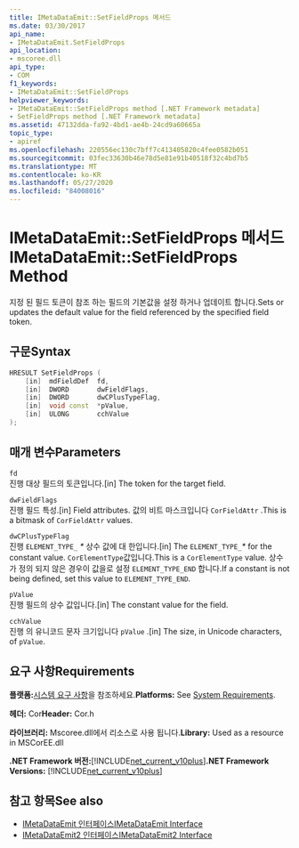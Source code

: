 ```yaml
---
title: IMetaDataEmit::SetFieldProps 메서드
ms.date: 03/30/2017
api_name:
- IMetaDataEmit.SetFieldProps
api_location:
- mscoree.dll
api_type:
- COM
f1_keywords:
- IMetaDataEmit::SetFieldProps
helpviewer_keywords:
- IMetaDataEmit::SetFieldProps method [.NET Framework metadata]
- SetFieldProps method [.NET Framework metadata]
ms.assetid: 47132dda-fa92-4bd1-ae4b-24cd9a60665a
topic_type:
- apiref
ms.openlocfilehash: 220556ec130c7bff7c413405820c4fee0582b051
ms.sourcegitcommit: 03fec33630b46e78d5e81e91b40518f32c4bd7b5
ms.translationtype: MT
ms.contentlocale: ko-KR
ms.lasthandoff: 05/27/2020
ms.locfileid: "84008016"
---
```

# <a name="imetadataemitsetfieldprops-method"></a><span data-ttu-id="d7c25-102">IMetaDataEmit::SetFieldProps 메서드</span><span class="sxs-lookup"><span data-stu-id="d7c25-102">IMetaDataEmit::SetFieldProps Method</span></span>
<span data-ttu-id="d7c25-103">지정 된 필드 토큰이 참조 하는 필드의 기본값을 설정 하거나 업데이트 합니다.</span><span class="sxs-lookup"><span data-stu-id="d7c25-103">Sets or updates the default value for the field referenced by the specified field token.</span></span>  
  
## <a name="syntax"></a><span data-ttu-id="d7c25-104">구문</span><span class="sxs-lookup"><span data-stu-id="d7c25-104">Syntax</span></span>  
  
```cpp  
HRESULT SetFieldProps (  
    [in]  mdFieldDef  fd,
    [in]  DWORD       dwFieldFlags,
    [in]  DWORD       dwCPlusTypeFlag,
    [in]  void const  *pValue,
    [in]  ULONG       cchValue
);  
```  
  
## <a name="parameters"></a><span data-ttu-id="d7c25-105">매개 변수</span><span class="sxs-lookup"><span data-stu-id="d7c25-105">Parameters</span></span>  
 `fd`  
 <span data-ttu-id="d7c25-106">진행 대상 필드의 토큰입니다.</span><span class="sxs-lookup"><span data-stu-id="d7c25-106">[in] The token for the target field.</span></span>  
  
 `dwFieldFlags`  
 <span data-ttu-id="d7c25-107">진행 필드 특성.</span><span class="sxs-lookup"><span data-stu-id="d7c25-107">[in] Field attributes.</span></span> <span data-ttu-id="d7c25-108">값의 비트 마스크입니다 `CorFieldAttr` .</span><span class="sxs-lookup"><span data-stu-id="d7c25-108">This is a bitmask of `CorFieldAttr` values.</span></span>  
  
 `dwCPlusTypeFlag`  
 <span data-ttu-id="d7c25-109">진행 `ELEMENT_TYPE_` *\** 상수 값에 대 한입니다.</span><span class="sxs-lookup"><span data-stu-id="d7c25-109">[in] The `ELEMENT_TYPE_`*\** for the constant value.</span></span> <span data-ttu-id="d7c25-110">`CorElementType`값입니다.</span><span class="sxs-lookup"><span data-stu-id="d7c25-110">This is a `CorElementType` value.</span></span> <span data-ttu-id="d7c25-111">상수가 정의 되지 않은 경우이 값을로 설정 `ELEMENT_TYPE_END` 합니다.</span><span class="sxs-lookup"><span data-stu-id="d7c25-111">If a constant is not being defined, set this value to `ELEMENT_TYPE_END`.</span></span>  
  
 `pValue`  
 <span data-ttu-id="d7c25-112">진행 필드의 상수 값입니다.</span><span class="sxs-lookup"><span data-stu-id="d7c25-112">[in] The constant value for the field.</span></span>  
  
 `cchValue`  
 <span data-ttu-id="d7c25-113">진행 의 유니코드 문자 크기입니다 `pValue` .</span><span class="sxs-lookup"><span data-stu-id="d7c25-113">[in] The size, in Unicode characters, of `pValue`.</span></span>  
  
## <a name="requirements"></a><span data-ttu-id="d7c25-114">요구 사항</span><span class="sxs-lookup"><span data-stu-id="d7c25-114">Requirements</span></span>  
 <span data-ttu-id="d7c25-115">**플랫폼:**[시스템 요구 사항](../../get-started/system-requirements.md)을 참조하세요.</span><span class="sxs-lookup"><span data-stu-id="d7c25-115">**Platforms:** See [System Requirements](../../get-started/system-requirements.md).</span></span>  
  
 <span data-ttu-id="d7c25-116">**헤더:** Cor</span><span class="sxs-lookup"><span data-stu-id="d7c25-116">**Header:** Cor.h</span></span>  
  
 <span data-ttu-id="d7c25-117">**라이브러리:** Mscoree.dll에서 리소스로 사용 됩니다.</span><span class="sxs-lookup"><span data-stu-id="d7c25-117">**Library:** Used as a resource in MSCorEE.dll</span></span>  
  
 <span data-ttu-id="d7c25-118">**.NET Framework 버전:**[!INCLUDE[net_current_v10plus](../../../../includes/net-current-v10plus-md.md)]</span><span class="sxs-lookup"><span data-stu-id="d7c25-118">**.NET Framework Versions:** [!INCLUDE[net_current_v10plus](../../../../includes/net-current-v10plus-md.md)]</span></span>  
  
## <a name="see-also"></a><span data-ttu-id="d7c25-119">참고 항목</span><span class="sxs-lookup"><span data-stu-id="d7c25-119">See also</span></span>

- [<span data-ttu-id="d7c25-120">IMetaDataEmit 인터페이스</span><span class="sxs-lookup"><span data-stu-id="d7c25-120">IMetaDataEmit Interface</span></span>](imetadataemit-interface.md)
- [<span data-ttu-id="d7c25-121">IMetaDataEmit2 인터페이스</span><span class="sxs-lookup"><span data-stu-id="d7c25-121">IMetaDataEmit2 Interface</span></span>](imetadataemit2-interface.md)
